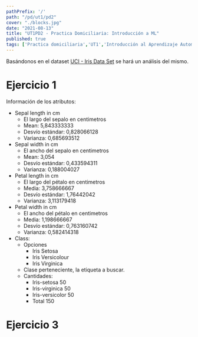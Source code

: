 ```yaml
---
pathPrefix: '/'
path: "/pd/ut1/pd2"
cover: "./blocks.jpg"
date: "2021-08-13"
title: "UT1PD2 - Practica Domiciliaria: Introducción a ML"
published: true
tags: ['Practica domiciliaria','UT1','Introducción al Aprendizaje Automático']
---
```


Basándonos en el dataset [UCI - Iris Data Set](https://archive.ics.uci.edu/ml/datasets/Iris) se hará un análisis del mismo.

# Ejercicio 1

Información de los atributos:
- Sepal length in cm
    - El largo del sepalo en centimetros
    - Mean: 5,843333333
    - Desvío estándar: 0,828066128
    - Varianza: 0,685693512
- Sepal width in cm
    - El ancho del sepalo en centimetros
    - Mean: 3,054
    - Desvío estándar: 0,433594311
    - Varianza: 0,188004027
- Petal length in cm
    - El largo del pétalo en centimetros
    - Media: 3,758666667
    - Desvío estándar: 1,76442042
    - Varianza: 3,113179418
- Petal width in cm
    - El ancho del pétalo en centimetros
    - Media: 1,198666667
    - Desvío estándar: 0,763160742
    - Varianza: 0,582414318
- Class: 
    - Opciones
        - Iris Setosa
        - Iris Versicolour
        - Iris Virginica
    - Clase perteneciente, la etiqueta a buscar.
    - Cantidades:
        - Iris-setosa	50
        - Iris-virginica	50
        - Iris-versicolor	50
        - Total	150

# Ejercicio 3


